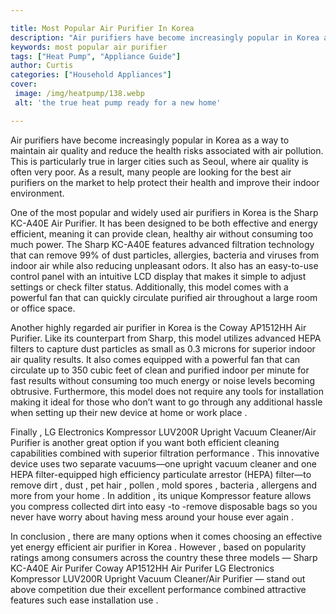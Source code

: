 ```yaml
---

title: Most Popular Air Purifier In Korea
description: "Air purifiers have become increasingly popular in Korea as a way to maintain air quality and reduce the health risks associated wi...get the full scoop"
keywords: most popular air purifier
tags: ["Heat Pump", "Appliance Guide"]
author: Curtis
categories: ["Household Appliances"]
cover: 
 image: /img/heatpump/138.webp
 alt: 'the true heat pump ready for a new home'

---
```


Air purifiers have become increasingly popular in Korea as a way to maintain air quality and reduce the health risks associated with air pollution. This is particularly true in larger cities such as Seoul, where air quality is often very poor. As a result, many people are looking for the best air purifiers on the market to help protect their health and improve their indoor environment. 

One of the most popular and widely used air purifiers in Korea is the Sharp KC-A40E Air Purifier. It has been designed to be both effective and energy efficient, meaning it can provide clean, healthy air without consuming too much power. The Sharp KC-A40E features advanced filtration technology that can remove 99% of dust particles, allergies, bacteria and viruses from indoor air while also reducing unpleasant odors. It also has an easy-to-use control panel with an intuitive LCD display that makes it simple to adjust settings or check filter status. Additionally, this model comes with a powerful fan that can quickly circulate purified air throughout a large room or office space. 

Another highly regarded air purifier in Korea is the Coway AP1512HH Air Purifier. Like its counterpart from Sharp, this model utilizes advanced HEPA filters to capture dust particles as small as 0.3 microns for superior indoor air quality results. It also comes equipped with a powerful fan that can circulate up to 350 cubic feet of clean and purified indoor per minute for fast results without consuming too much energy or noise levels becoming obtrusive. Furthermore, this model does not require any tools for installation making it ideal for those who don’t want to go through any additional hassle when setting up their new device at home or work place . 

Finally , LG Electronics Kompressor LUV200R Upright Vacuum Cleaner/Air Purifier is another great option if you want both efficient cleaning capabilities combined with superior filtration performance . This innovative device uses two separate vacuums—one upright vacuum cleaner and one HEPA filter-equipped high efficiency particulate arrestor (HEPA) filter—to remove dirt , dust , pet hair , pollen , mold spores , bacteria , allergens and more from your home . In addition , its unique Kompressor feature allows you compress collected dirt into easy -to -remove disposable bags so you never have worry about having mess around your house ever again . 

In conclusion , there are many options when it comes choosing an effective yet energy efficient air purifier in Korea . However , based on popularity ratings among consumers across the country these three models — Sharp KC-A40E Air Purifer Coway AP1512HH Air Purifer LG Electronics Kompressor LUV200R Upright Vacuum Cleaner/Air Purifier — stand out above competition due their excellent performance combined attractive features such ease installation use .
